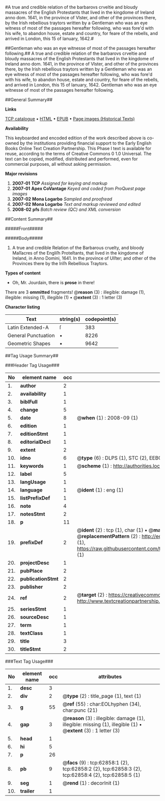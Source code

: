 #A true and credible relation of the barbarovs crveltie and bloudy massacres of the English Protestants that lived in the kingdome of Ireland anno dom. 1641, in the province of Vlster, and other of the provinces there, by the Irish rebellious traytors written by a Gentleman who was an eye witness of most of the passages hereafter following, who was fore'd with his wife, to abandon house, estate and country, for feare of the rebells, and arrived in London, this 15 of Ianuary, 1642.#

##Gentleman who was an eye witnesse of most of the passages hereafter following.##
A true and credible relation of the barbarovs crveltie and bloudy massacres of the English Protestants that lived in the kingdome of Ireland anno dom. 1641, in the province of Vlster, and other of the provinces there, by the Irish rebellious traytors written by a Gentleman who was an eye witness of most of the passages hereafter following, who was fore'd with his wife, to abandon house, estate and country, for feare of the rebells, and arrived in London, this 15 of Ianuary, 1642.
Gentleman who was an eye witnesse of most of the passages hereafter following.

##General Summary##

**Links**

[TCP catalogue](http://www.ota.ox.ac.uk/tcp/)  • 
[HTML](http://tei.it.ox.ac.uk/tcp/Texts-HTML/free/A63/A63355.html)  • 
[EPUB](http://tei.it.ox.ac.uk/tcp/Texts-EPUB/free/A63/A63355.epub) • 
[Page images (Historical Texts)](https://data.historicaltexts.jisc.ac.uk/view?pubId=eebo-12536633e&pageId=eebo-12536633e-62858-1)

**Availability**

This keyboarded and encoded edition of the
	       work described above is co-owned by the institutions
	       providing financial support to the Early English Books
	       Online Text Creation Partnership. This Phase I text is
	       available for reuse, according to the terms of Creative
	       Commons 0 1.0 Universal. The text can be copied,
	       modified, distributed and performed, even for
	       commercial purposes, all without asking permission.

**Major revisions**

1. __2007-01__ __TCP__ *Assigned for keying and markup*
1. __2007-01__ __Apex CoVantage__ *Keyed and coded from ProQuest page images*
1. __2007-02__ __Mona Logarbo__ *Sampled and proofread*
1. __2007-02__ __Mona Logarbo__ *Text and markup reviewed and edited*
1. __2008-02__ __pfs__ *Batch review (QC) and XML conversion*

##Content Summary##

#####Front#####

#####Body#####

1. A true and credible Relation of the Barbarous cruelty, and bloody Maſſacres of the Engliſh Proteſtants, that lived in the kingdome of Ireland, in Anno Domini, 1641. In the province of Ulſter; and other of the Provinces there by the Iriſh Rebellious Traytors.

**Types of content**

  * Oh, Mr. Jourdain, there is **prose** in there!

There are 3 **ommitted** fragments! 
 @__reason__ (3) : illegible: damage (1), illegible: missing (1), illegible (1)  •  @__extent__ (3) : 1 letter (3)

**Character listing**


|Text|string(s)|codepoint(s)|
|---|---|---|
|Latin Extended-A|ſ|383|
|General Punctuation|•|8226|
|Geometric Shapes|▪|9642|

##Tag Usage Summary##

###Header Tag Usage###

|No|element name|occ|attributes|
|---|---|---|---|
|1.|__author__|2||
|2.|__availability__|1||
|3.|__biblFull__|1||
|4.|__change__|5||
|5.|__date__|8| @__when__ (1) : 2008-09 (1)|
|6.|__edition__|1||
|7.|__editionStmt__|1||
|8.|__editorialDecl__|1||
|9.|__extent__|2||
|10.|__idno__|6| @__type__ (6) : DLPS (1), STC (2), EEBO-CITATION (1), OCLC (1), VID (1)|
|11.|__keywords__|1| @__scheme__ (1) : http://authorities.loc.gov/ (1)|
|12.|__label__|5||
|13.|__langUsage__|1||
|14.|__language__|1| @__ident__ (1) : eng (1)|
|15.|__listPrefixDef__|1||
|16.|__note__|4||
|17.|__notesStmt__|2||
|18.|__p__|11||
|19.|__prefixDef__|2| @__ident__ (2) : tcp (1), char (1)  •  @__matchPattern__ (2) : ([0-9\-]+):([0-9IVX]+) (1), (.+) (1)  •  @__replacementPattern__ (2) : http://eebo.chadwyck.com/downloadtiff?vid=$1&page=$2 (1), https://raw.githubusercontent.com/textcreationpartnership/Texts/master/tcpchars.xml#$1 (1)|
|20.|__projectDesc__|1||
|21.|__pubPlace__|2||
|22.|__publicationStmt__|2||
|23.|__publisher__|2||
|24.|__ref__|2| @__target__ (2) : https://creativecommons.org/publicdomain/zero/1.0/ (1), http://www.textcreationpartnership.org/docs/. (1)|
|25.|__seriesStmt__|1||
|26.|__sourceDesc__|1||
|27.|__term__|1||
|28.|__textClass__|1||
|29.|__title__|3||
|30.|__titleStmt__|2||


###Text Tag Usage###

|No|element name|occ|attributes|
|---|---|---|---|
|1.|__desc__|3||
|2.|__div__|2| @__type__ (2) : title_page (1), text (1)|
|3.|__g__|55| @__ref__ (55) : char:EOLhyphen (34), char:punc (21)|
|4.|__gap__|3| @__reason__ (3) : illegible: damage (1), illegible: missing (1), illegible (1)  •  @__extent__ (3) : 1 letter (3)|
|5.|__head__|1||
|6.|__hi__|5||
|7.|__p__|26||
|8.|__pb__|9| @__facs__ (9) : tcp:62858:1 (2), tcp:62858:2 (2), tcp:62858:3 (2), tcp:62858:4 (2), tcp:62858:5 (1)|
|9.|__seg__|1| @__rend__ (1) : decorInit (1)|
|10.|__trailer__|1||
